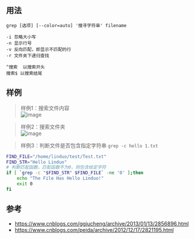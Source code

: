 ## 用法

```
grep [选项] [--color=auto] '搜寻字符串' filename

-i 忽略大小写
-n 显示行号
-v 反向匹配，即显示不匹配的行
-r 文件夹下递归查找

^搜索  以搜索开头
搜索$ 以搜索结尾
```

## 样例

> 样例1：搜索文件内容  
![image](https://user-images.githubusercontent.com/16630659/70960370-d141a400-20b9-11ea-8a46-a41dd89d4a76.png)

> 样例2：搜索文件夹  
![image](https://user-images.githubusercontent.com/16630659/70960655-968c3b80-20ba-11ea-8cf7-4f398ad6b451.png)

> 样例3：判断文件是否包含指定字符串 `grep -c hello 1.txt`
```bash
FIND_FILE="/home/linduo/test/Test.txt"
FIND_STR="Hello Linduo"
# 判断匹配函数，匹配函数不为0，则包含给定字符
if [ `grep -c "$FIND_STR" $FIND_FILE` -ne '0' ];then
    echo "The File Has Hello Linduo!"
    exit 0
fi
```



## 参考
- https://www.cnblogs.com/ggjucheng/archive/2013/01/13/2856896.html
- https://www.cnblogs.com/peida/archive/2012/12/17/2821195.html


